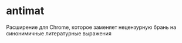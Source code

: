 antimat
=======

Расширение для Chrome, которое заменяет нецензурную брань на синонимичные литературные выражения
